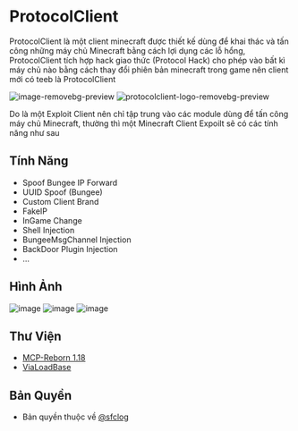 # ProtocolClient
ProtocolClient là một client minecraft được thiết kế dùng để khai thác và tấn công những máy chủ Minecraft bằng cách lợi dụng các lỗ hổng, ProtocolClient tích hợp hack giao thức (Protocol Hack) cho phép vào bất kì máy chủ nào bằng cách thay đổi phiên bản minecraft trong game nên client mới có teeb là ProtocolClient

![image-removebg-preview](https://github.com/sfclog/ProtocolClient/assets/58846067/ada25bc8-df8b-499b-b642-a7eebba96cb1)
![protocolclient-logo-removebg-preview](https://github.com/sfclog/ProtocolClient/assets/58846067/0a1e51e1-fbf3-4a93-b54f-411b92594304)

Do là một Exploit Client nên chỉ tập trung vào các module dùng để tấn công máy chủ Minecraft, thường thì một Minecraft Client Expoilt sẽ có các tính năng như sau

## Tính Năng
- Spoof Bungee IP Forward
- UUID Spoof (Bungee)
- Custom Client Brand
- FakeIP
- InGame Change
- Shell Injection
- BungeeMsgChannel Injection
- BackDoor Plugin Injection
- ...
  
## Hình Ảnh

![image](https://github.com/sfclog/ProtocolClient/assets/58846067/08822b8c-49b4-4e22-ade8-91f82799eb60)
![image](https://github.com/sfclog/ProtocolClient/assets/58846067/e2e3a619-857a-4368-9e5f-d6bc9d4d467c)
![image](https://github.com/sfclog/ProtocolClient/assets/58846067/149d367c-4ac6-42bd-8a5e-d89a5d45e8ee)


## Thư Viện
 - [MCP-Reborn 1.18](https://github.com/Hexeption/MCP-Reborn)
 - [ViaLoadBase](https://github.com/FlorianMichael/ViaLoadingBase)

## Bản Quyền
- Bản quyền thuộc về [@sfclog](https://www.github.com/sfclog)
